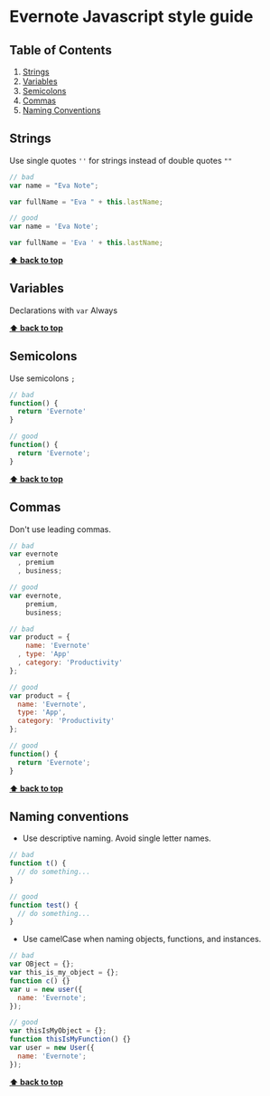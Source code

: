 Evernote Javascript style guide
======================

## Table of Contents

  1. [Strings](#strings)
  2. [Variables](#variables)
  3. [Semicolons](#semicolons)
  4. [Commas](#commas)
  5. [Naming Conventions](#naming-conventions)

## Strings

Use single quotes `''` for strings instead of double quotes `""`

  ```javascript
  // bad
  var name = "Eva Note";

  var fullName = "Eva " + this.lastName;

  // good
  var name = 'Eva Note';

  var fullName = 'Eva ' + this.lastName;
  ```

**[⬆ back to top](#table-of-contents)**


## Variables

Declarations with `var` Always

**[⬆ back to top](#table-of-contents)**


## Semicolons

Use semicolons `;`

  ```javascript
  // bad
  function() {
    return 'Evernote'
  }

  // good
  function() {
    return 'Evernote';
  }
  ```

**[⬆ back to top](#table-of-contents)**

## Commas

Don't use leading commas.

  ```javascript
  // bad
  var evernote
    , premium
    , business;

  // good
  var evernote,
      premium,
      business;

  // bad
  var product = {
      name: 'Evernote'
    , type: 'App'
    , category: 'Productivity'
  };

  // good
  var product = {
    name: 'Evernote',
    type: 'App',
    category: 'Productivity'
  };

  // good
  function() {
    return 'Evernote';
  }
  ```

**[⬆ back to top](#table-of-contents)**

## Naming conventions

  - Use descriptive naming. Avoid single letter names.

  ```javascript
  // bad
  function t() {
    // do something...
  }

  // good
  function test() {
    // do something...
  }
  ```

  - Use camelCase when naming objects, functions, and instances.

  ```javascript
  // bad
  var OBject = {};
  var this_is_my_object = {};
  function c() {}
  var u = new user({
    name: 'Evernote';
  });

  // good
  var thisIsMyObject = {};
  function thisIsMyFunction() {}
  var user = new User({
    name: 'Evernote';
  });
  ```

**[⬆ back to top](#table-of-contents)**




